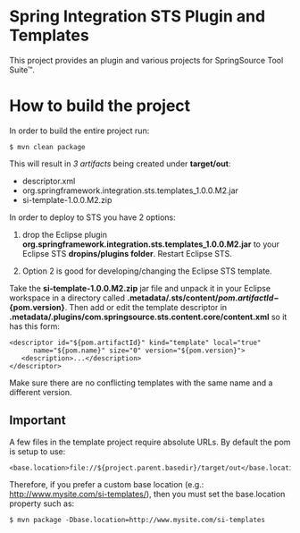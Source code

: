 Spring Integration STS Plugin and Templates
===========================================

This project provides an plugin and various projects for SpringSource Tool Suite™. 

# How to build the project

In order to build the entire project run:

    $ mvn clean package

This will result in *3 artifacts* being created under **target/out**:

* descriptor.xml
* org.springframework.integration.sts.templates_1.0.0.M2.jar
* si-template-1.0.0.M2.zip

In order to deploy to STS you have 2 options:

1. drop the Eclipse plugin **org.springframework.integration.sts.templates_1.0.0.M2.jar**
   to your Eclipse STS **dropins/plugins folder**. Restart Eclipse STS.

2. Option 2 is good for developing/changing the Eclipse STS template.

Take the **si-template-1.0.0.M2.zip** jar file and unpack it in your Eclipse workspace in a directory called
**.metadata/.sts/content/${pom.artifactId}-${pom.version}**. Then add or edit the
template descriptor in **.metadata/.plugins/com.springsource.sts.content.core/content.xml**
so it has this form:

	<descriptor id="${pom.artifactId}" kind="template" local="true"
	      name="${pom.name}" size="0" version="${pom.version}">
	   <description>...</description>
	</descriptor>

Make sure there are no conflicting templates with the same name and a different version.

## Important

A few files in the template project require absolute URLs. By default the pom is setup to use:

    <base.location>file://${project.parent.basedir}/target/out</base.location>

Therefore, if you prefer a custom base location (e.g.: http://www.mysite.com/si-templates/), then you must set the
base.location property such as:

    $ mvn package -Dbase.location=http://www.mysite.com/si-templates

